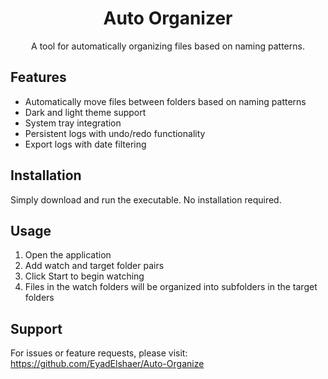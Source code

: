 <span align="center">

# Auto Organizer
A tool for automatically organizing files based on naming patterns.

</span>

## Features
- Automatically move files between folders based on naming patterns
- Dark and light theme support
- System tray integration
- Persistent logs with undo/redo functionality
- Export logs with date filtering

## Installation
Simply download and run the executable. No installation required.

## Usage
1. Open the application
2. Add watch and target folder pairs
3. Click Start to begin watching
4. Files in the watch folders will be organized into subfolders in the target folders

## Support
For issues or feature requests, please visit:
https://github.com/EyadElshaer/Auto-Organize

